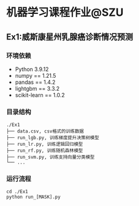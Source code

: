 # 机器学习课程作业@SZU
## Ex1:威斯康星州乳腺癌诊断情况预测
### 环境依赖
- Python 3.9.12
- numpy == 1.21.5
- pandas == 1.4.2
- lightgbm == 3.3.2
- scikit-learn == 1.0.2
### 目录结构
```
./Ex1
├── data.csv, csv格式的训练数据
├── run_lgb.py, 训练梯度提升决策树模型
├── run_lr.py, 训练逻辑回归模型
├── run_rf.py, 训练随机森林模型
├── run_svm.py, 训练支持向量分类模型
└── ...
```
### 运行流程
```
cd ./Ex1
python run_[MASK].py
```
